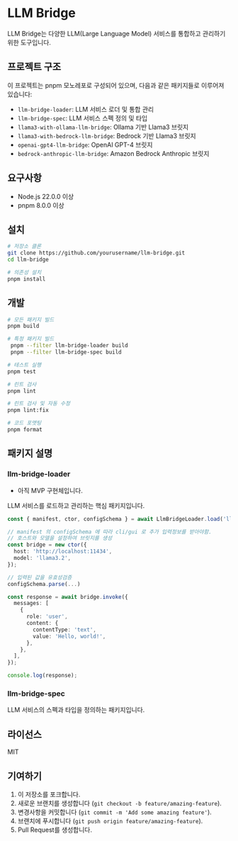# LLM Bridge

LLM Bridge는 다양한 LLM(Large Language Model) 서비스를 통합하고 관리하기 위한 도구입니다.

## 프로젝트 구조

이 프로젝트는 pnpm 모노레포로 구성되어 있으며, 다음과 같은 패키지들로 이루어져 있습니다:

- `llm-bridge-loader`: LLM 서비스 로더 및 통합 관리
- `llm-bridge-spec`: LLM 서비스 스펙 정의 및 타입
- `llama3-with-ollama-llm-bridge`: Ollama 기반 Llama3 브릿지
- `llama3-with-bedrock-llm-bridge`: Bedrock 기반 Llama3 브릿지
- `openai-gpt4-llm-bridge`: OpenAI GPT-4 브릿지
- `bedrock-anthropic-llm-bridge`: Amazon Bedrock Anthropic 브릿지

## 요구사항

- Node.js 22.0.0 이상
- pnpm 8.0.0 이상

## 설치

```bash
# 저장소 클론
git clone https://github.com/yourusername/llm-bridge.git
cd llm-bridge

# 의존성 설치
pnpm install
```

## 개발

```bash
# 모든 패키지 빌드
pnpm build

# 특정 패키지 빌드
 pnpm --filter llm-bridge-loader build
 pnpm --filter llm-bridge-spec build

# 테스트 실행
pnpm test

# 린트 검사
pnpm lint

# 린트 검사 및 자동 수정
pnpm lint:fix

# 코드 포맷팅
pnpm format
```

## 패키지 설명

### llm-bridge-loader

- 아직 MVP 구현체입니다.

LLM 서비스를 로드하고 관리하는 핵심 패키지입니다.

```typescript
const { manifest, ctor, configSchema } = await LlmBridgeLoader.load('llama3-with-ollama-llm-bridge');

// manifest 의 configSchema 에 따라 cli/gui 로 추가 입력정보를 받아야함.
// 호스트와 모델을 설정하여 브릿지를 생성
const bridge = new ctor({
  host: 'http://localhost:11434',
  model: 'llama3.2',
});

// 입력된 값을 유효성검증
configSchema.parse(...)

const response = await bridge.invoke({
  messages: [
    {
      role: 'user',
      content: {
        contentType: 'text',
        value: 'Hello, world!',
      },
    },
  ],
});

console.log(response);
```

### llm-bridge-spec

LLM 서비스의 스펙과 타입을 정의하는 패키지입니다.

## 라이선스

MIT

## 기여하기

1. 이 저장소를 포크합니다.
2. 새로운 브랜치를 생성합니다 (`git checkout -b feature/amazing-feature`).
3. 변경사항을 커밋합니다 (`git commit -m 'Add some amazing feature'`).
4. 브랜치에 푸시합니다 (`git push origin feature/amazing-feature`).
5. Pull Request를 생성합니다. 
